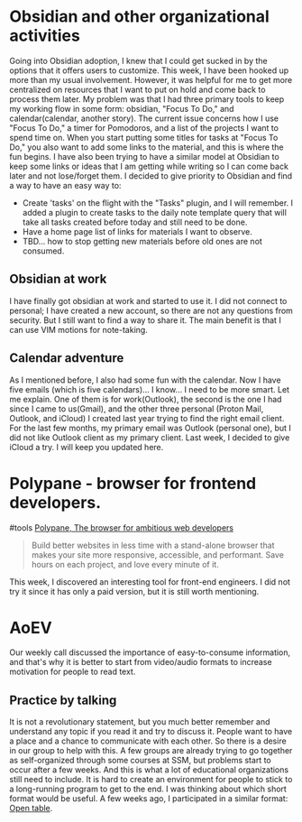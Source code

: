 # Obsidian and other organizational activities

Going into Obsidian adoption, I knew that I could get sucked in by the options that it offers users
to customize. This week, I have been hooked up more than my usual involvement. However, it was
helpful for me to get more centralized on resources that I want to put on hold and come back to
process them later. My problem was that I had three primary tools to keep my working flow in some
form: obsidian, "Focus To Do," and calendar(calendar, another story). The current issue concerns how
I use "Focus To Do," a timer for Pomodoros, and a list of the projects I want to spend time on. When
you start putting some titles for tasks at "Focus To Do," you also want to add some links to the
material, and this is where the fun begins. I have also been trying to have a similar model at
Obsidian to keep some links or ideas that I am getting while writing so I can come back later and
not lose/forget them. I decided to give priority to Obsidian and find a way to have an easy way to:

- Create 'tasks' on the flight with the "Tasks" plugin, and I will remember. I added a plugin to
  create tasks to the daily note template query that will take all tasks created before today and
  still need to be done.
- Have a home page list of links for materials I want to observe.
- TBD... how to stop getting new materials before old ones are not consumed.

## Obsidian at work

I have finally got obsidian at work and started to use it. I did not connect to personal; I have
created a new account, so there are not any questions from security. But I still want to find a way
to share it. The main benefit is that I can use VIM motions for note-taking.

## Calendar adventure

As I mentioned before, I also had some fun with the calendar. Now I have five emails (which is five
calendars)... I know... I need to be more smart. Let me explain. One of them is for work(Outlook),
the second is the one I had since I came to us(Gmail), and the other three personal (Proton Mail,
Outlook, and iCloud) I created last year trying to find the right email client. For the last few
months, my primary email was Outlook (personal one), but I did not like Outlook client as my primary
client. Last week, I decided to give iCloud a try. I will keep you updated here.

# Polypane - browser for frontend developers.

#tools [Polypane, The browser for ambitious web developers](https://polypane.app/)

> Build better websites in less time with a stand-alone browser that makes your site more
> responsive, accessible, and performant. Save hours on each project, and love every minute of it.

This week, I discovered an interesting tool for front-end engineers. I did not try it since it has
only a paid version, but it is still worth mentioning.

# AoEV

Our weekly call discussed the importance of easy-to-consume information, and that's why it is better
to start from video/audio formats to increase motivation for people to read text.

## Practice by talking

It is not a revolutionary statement, but you much better remember and understand any topic if you
read it and try to discuss it. People want to have a place and a chance to communicate with each
other. So there is a desire in our group to help with this. A few groups are already trying to go
together as self-organized through some courses at SSM, but problems start to occur after a few
weeks. And this is what a lot of educational organizations still need to include. It is hard to
create an environment for people to stick to a long-running program to get to the end. I was
thinking about which short format would be useful. A few weeks ago, I participated in a similar
format: [Open table](https://publish.obsidian.md/secondlife/ZET/Sumaries/W5-2024#Open+table).
